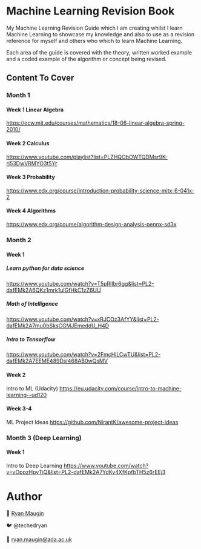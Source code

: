 # Machine Learning Revision Book
My Machine Learning Revision Guide which I am creating whilst I learn Machine Learning to showcase my knowledge 
and also to use as a revision reference for myself and others who which to learn Machine Learning.

Each area of the guide is covered with the theory, written worked example and a coded example of the algorithm or concept
being revised.

## Content To Cover

### Month 1

#### Week 1 Linear Algebra
https://ocw.mit.edu/courses/mathematics/18-06-linear-algebra-spring-2010/
#### Week 2 Calculus
https://www.youtube.com/playlist?list=PLZHQObOWTQDMsr9K-rj53DwVRMYO3t5Yr
#### Week 3 Probability
https://www.edx.org/course/introduction-probability-science-mitx-6-041x-2
#### Week 4 Algorithms
https://www.edx.org/course/algorithm-design-analysis-pennx-sd3x

### Month 2

#### Week 1 
##### Learn python for data science
https://www.youtube.com/watch?v=T5pRlIbr6gg&list=PL2-dafEMk2A6QKz1mrk1uIGfHkC1zZ6UU
##### Math of Intelligence
https://www.youtube.com/watch?v=xRJCOz3AfYY&list=PL2-dafEMk2A7mu0bSksCGMJEmeddU_H4D
##### Intro to Tensorflow
https://www.youtube.com/watch?v=2FmcHiLCwTU&list=PL2-dafEMk2A7EEME489DsI468AB0wQsMV

#### Week 2 
Intro to ML (Udacity)
https://eu.udacity.com/course/intro-to-machine-learning--ud120

#### Week 3-4
ML Project Ideas
https://github.com/NirantK/awesome-project-ideas

### Month 3 (Deep Learning)

#### Week 1 
Intro to Deep Learning
https://www.youtube.com/watch?v=vOppzHpvTiQ&list=PL2-dafEMk2A7YdKv4XfKpfbTH5z6rEEj3


# Author

🤖 [Ryan Maugin](https://ryanmaugin.github.io)

🐦 @techedryan

💌 ryan.maugin@ada.ac.uk
